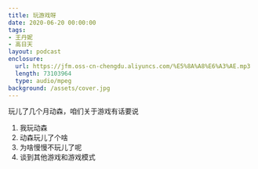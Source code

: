 ```yaml
---
title: 玩游戏呀
date: 2020-06-20 00:00:00
tags:
- 王丹妮
- 高日天
layout: podcast
enclosure:
  url: https://jfm.oss-cn-chengdu.aliyuncs.com/%E5%8A%A8%E6%A3%AE.mp3
  length: 73103964
  type: audio/mpeg
background: /assets/cover.jpg
---
```

玩儿了几个月动森，咱们关于游戏有话要说

1. 我玩动森
2. 动森玩儿了个啥
3. 为啥慢慢不玩儿了呢
4. 谈到其他游戏和游戏模式
